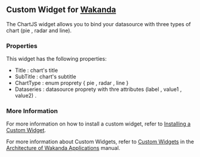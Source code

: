 ## Custom Widget for [Wakanda](http://wakanda.org)
The ChartJS widget allows you to bind your datasource with three types of chart (pie , radar and line).

### Properties
This widget has the following properties:

* Title : chart's title
* SubTitle : chart's subtitle
* ChartType : enum proprety { pie , radar , line }
* Dataseries : datasource proprety with thre attributes (label , value1 , value2) .

### More Information
For more information on how to install a custom widget, refer to [Installing a Custom Widget](http://doc.wakanda.org/WakandaStudio0/help/Title/en/page3869.html#1027761).

For more information about Custom Widgets, refer to [Custom Widgets](http://doc.wakanda.org/Wakanda0.v5/help/Title/en/page3863.html "Custom Widgets") in the [Architecture of Wakanda Applications](http://doc.wakanda.org/Wakanda0.v5/help/Title/en/page3844.html "Architecture of Wakanda Applications") manual.
